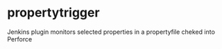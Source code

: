propertytrigger
===============

Jenkins plugin monitors selected properties in a propertyfile cheked into Perforce
